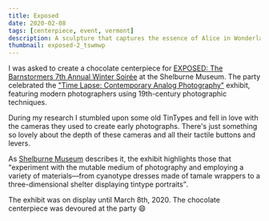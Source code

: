 ```yaml
---
title: Exposed
date: 2020-02-08
tags: [centerpiece, event, vermont]
description: A sculpture that captures the essence of Alice in Wonderland.
thumbnail: exposed-2_tswmwp
---
```


I was asked to create a chocolate centerpiece for [EXPOSED: The Barnstormers 7th Annual Winter Soirée](https://shelburnemuseum.org/event/exposed-the-barnstormers-7th-annual-winter-soiree/) at the Shelburne Museum. The party celebrated the ["Time Lapse: Contemporary Analog Photography"](https://shelburnemuseum.org/exhibition/time-lapse-contemporary-analog-photography/) exhibit, featuring modern photographers using 19th-century photographic techniques.

During my research I stumbled upon some old TinTypes and fell in love with the cameras they used to create early photographs. There's just something so lovely about the depth of these cameras and all their tactile buttons and levers.

As [Shelburne Museum](https://shelburnemuseum.org)  describes it, the exhibit highlights those that <q cite="https://shelburnemuseum.org/exhibition/time-lapse-contemporary-analog-photography/">experiment with the mutable medium of photography and employing a variety of materials—from cyanotype dresses made of tamale wrappers to a three-dimensional shelter displaying tintype portraits</q>.

The exhibit was on display until March 8th, 2020. The chocolate centerpiece was devoured at the party 😄
